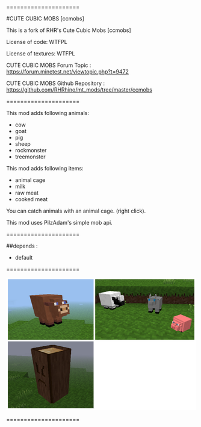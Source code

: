 =====================

#CUTE CUBIC MOBS [ccmobs]

This is a fork of RHR's Cute Cubic Mobs [ccmobs]

License of code: WTFPL

License of textures: WTFPL

CUTE CUBIC MOBS Forum Topic :
https://forum.minetest.net/viewtopic.php?t=9472

CUTE CUBIC MOBS Github Repository :
https://github.com/RHRhino/mt_mods/tree/master/ccmobs

=====================

This mod adds following animals:
- cow
- goat
- pig
- sheep
- rockmonster
- treemonster

This mod adds following items:
- animal cage
- milk
- raw meat
- cooked meat

You can catch animals with an animal cage. (right click).

This mod uses PilzAdam's simple mob api.

=====================

##depends :
- default

=====================

![Preview](https://raw.githubusercontent.com/Napiophelios/ccmobs/master/screenshot.png)

=====================
